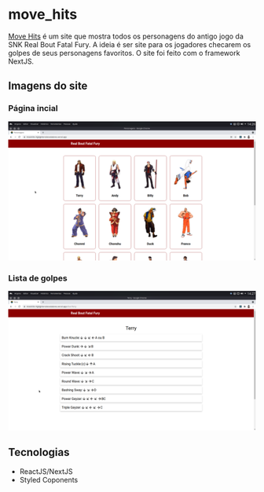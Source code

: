 # move_hits

[Move Hits](https://moviehits.vercel.app/) é um site que mostra todos os personagens do antigo jogo da SNK Real Bout Fatal Fury. A ideia é ser site para os jogadores
checarem os golpes de seus personagens favoritos. O site foi feito com o framework NextJS.

## Imagens do site

### Página incial
![Página inical do site](https://github.com/talesvaladares/move_hits/blob/master/home.png)

### Lista de golpes
![slug de personagem](https://github.com/talesvaladares/move_hits/blob/master/slug.png)

## Tecnologias

* ReactJS/NextJS
* Styled Coponents

